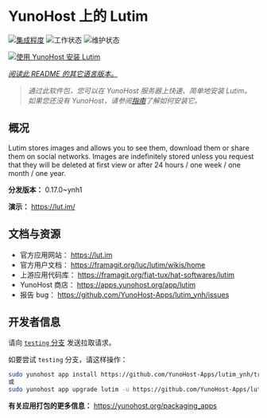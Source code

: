 <!--
注意：此 README 由 <https://github.com/YunoHost/apps/tree/master/tools/readme_generator> 自动生成
请勿手动编辑。
-->

# YunoHost 上的 Lutim

[![集成程度](https://dash.yunohost.org/integration/lutim.svg)](https://dash.yunohost.org/appci/app/lutim) ![工作状态](https://ci-apps.yunohost.org/ci/badges/lutim.status.svg) ![维护状态](https://ci-apps.yunohost.org/ci/badges/lutim.maintain.svg)

[![使用 YunoHost 安装 Lutim](https://install-app.yunohost.org/install-with-yunohost.svg)](https://install-app.yunohost.org/?app=lutim)

*[阅读此 README 的其它语言版本。](./ALL_README.md)*

> *通过此软件包，您可以在 YunoHost 服务器上快速、简单地安装 Lutim。*  
> *如果您还没有 YunoHost，请参阅[指南](https://yunohost.org/install)了解如何安装它。*

## 概况

Lutim stores images and allows you to see them, download them or share them on social networks.
Images are indefinitely stored unless you request that they will be deleted at first view or after 24 hours / one week / one month / one year.

**分发版本：** 0.17.0~ynh1

**演示：** <https://lut.im/>
## 文档与资源

- 官方应用网站： <https://lut.im>
- 官方用户文档： <https://framagit.org/luc/lutim/wikis/home>
- 上游应用代码库： <https://framagit.org/fiat-tux/hat-softwares/lutim>
- YunoHost 商店： <https://apps.yunohost.org/app/lutim>
- 报告 bug： <https://github.com/YunoHost-Apps/lutim_ynh/issues>

## 开发者信息

请向 [`testing` 分支](https://github.com/YunoHost-Apps/lutim_ynh/tree/testing) 发送拉取请求。

如要尝试 `testing` 分支，请这样操作：

```bash
sudo yunohost app install https://github.com/YunoHost-Apps/lutim_ynh/tree/testing --debug
或
sudo yunohost app upgrade lutim -u https://github.com/YunoHost-Apps/lutim_ynh/tree/testing --debug
```

**有关应用打包的更多信息：** <https://yunohost.org/packaging_apps>
